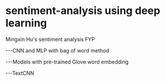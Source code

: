 # sentiment-analysis using deep learning

Mingxin Hu's sentiment analysis FYP

  ---CNN and MLP with bag of word method

  ---Models with pre-trained Glove word embedding

  ---TextCNN



